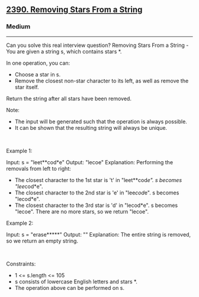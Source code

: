 <h2><a href="https://leetcode.com/problems/removing-stars-from-a-string/">2390. Removing Stars From a String</a></h2><h3>Medium</h3><hr>Can you solve this real interview question? Removing Stars From a String - You are given a string s, which contains stars *.

In one operation, you can:

 * Choose a star in s.
 * Remove the closest non-star character to its left, as well as remove the star itself.

Return the string after all stars have been removed.

Note:

 * The input will be generated such that the operation is always possible.
 * It can be shown that the resulting string will always be unique.

 

Example 1:


Input: s = "leet**cod*e"
Output: "lecoe"
Explanation: Performing the removals from left to right:
- The closest character to the 1st star is 't' in "leet**cod*e". s becomes "lee*cod*e".
- The closest character to the 2nd star is 'e' in "lee*cod*e". s becomes "lecod*e".
- The closest character to the 3rd star is 'd' in "lecod*e". s becomes "lecoe".
There are no more stars, so we return "lecoe".

Example 2:


Input: s = "erase*****"
Output: ""
Explanation: The entire string is removed, so we return an empty string.


 

Constraints:

 * 1 <= s.length <= 105
 * s consists of lowercase English letters and stars *.
 * The operation above can be performed on s.